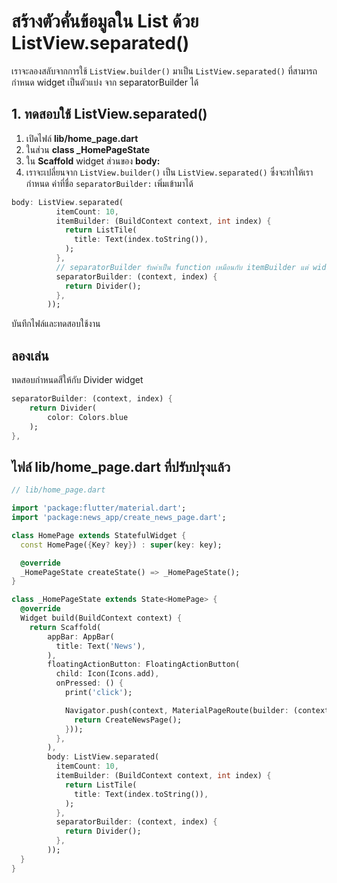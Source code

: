 
# สร้างตัวคั่นข้อมูลใน List ด้วย ListView.separated() 


เราจะลองสลับจากการใช้ `ListView.builder()` มาเป็น `ListView.separated()` ที่สามารถกำหนด widget เป็นตัวแบ่ง จาก separatorBuilder ได้

## 1. ทดสอบใช้ ListView.separated()

1. เปิดไฟล์ **lib/home_page.dart**
2. ในส่วน **class _HomePageState**
3. ใน **Scaffold** widget ส่วนของ **body:** 
4. เราจะเปลี่ยนจาก `ListView.builder()` เป็น `ListView.separated()` ซึ่งจะทำให้เรากำหนด ค่าที่ชื่อ `separatorBuilder:` เพิ่มเข้ามาได้ 

```dart
body: ListView.separated(
          itemCount: 10,
          itemBuilder: (BuildContext context, int index) {
            return ListTile(
              title: Text(index.toString()),
            );
          },
          // separatorBuilder รับค่าเป็น function เหมือนกับ itemBuilder แต่ widget ที่ return ออกจาก function นี้จะถูกใช้คั่นระหว่าง widget ของ itemBuilder นั่นเอง
          separatorBuilder: (context, index) {
            return Divider();
          },
        ));
```

บันทึกไฟล์และทดสอบใช้งาน

## ลองเล่น 

ทดสอบกำหนดสีให้กับ Divider widget 

```dart
separatorBuilder: (context, index) {
    return Divider(
        color: Colors.blue
    );
},
```

## ไฟล์ lib/home_page.dart ที่ปรับปรุงแล้ว 

```dart
// lib/home_page.dart

import 'package:flutter/material.dart';
import 'package:news_app/create_news_page.dart';

class HomePage extends StatefulWidget {
  const HomePage({Key? key}) : super(key: key);

  @override
  _HomePageState createState() => _HomePageState();
}

class _HomePageState extends State<HomePage> {
  @override
  Widget build(BuildContext context) {
    return Scaffold(
        appBar: AppBar(
          title: Text('News'),
        ),
        floatingActionButton: FloatingActionButton(
          child: Icon(Icons.add),
          onPressed: () {
            print('click');

            Navigator.push(context, MaterialPageRoute(builder: (context) {
              return CreateNewsPage();
            }));
          },
        ),
        body: ListView.separated(
          itemCount: 10,
          itemBuilder: (BuildContext context, int index) {
            return ListTile(
              title: Text(index.toString()),
            );
          },
          separatorBuilder: (context, index) {
            return Divider();
          },
        ));
  }
}


```


